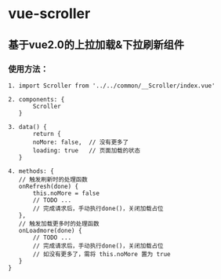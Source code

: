 # vue-scroller

## 基于vue2.0的上拉加载&下拉刷新组件

### 使用方法：  

    1. import Scroller from '../../common/__Scroller/index.vue'  

    2. components: {  
           Scroller  
       }  

    3. data() {  
           return {  
           noMore: false,  // 没有更多了  
           loading: true   // 页面加载的状态  
       }  

    4. methods: {  
       // 触发刷新时的处理函数  
       onRefresh(done) {  
           this.noMore = false  
           // TODO ...  
           // 完成请求后，手动执行done()，关闭加载占位  
       },  
       // 触发加载更多时的处理函数   
       onLoadmore(done) {  
           // TODO ...  
           // 完成请求后，手动执行done()，关闭加载占位  
           // 如没有更多了，需将 this.noMore 置为 true  
       }  
    }  

